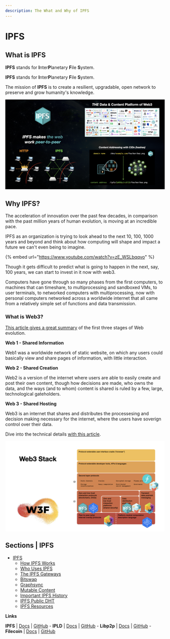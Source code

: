 ```yaml
---
description: The What and Why of IPFS
---
```


# IPFS

## What is IPFS
 **IPFS** stands for **I**nter**P**lanetary **F**ile **S**ystem. <!-- In this section, you will: -->

<!-- **Understand**
* Thing1
* Thing2
* Thing3 -->

<!--** Be Able To**
* Thing1
* Thing2
* Thing3 -->

**IPFS** stands for **I**nter**P**lanetary **F**ile **S**ystem.

The mission of **IPFS** is to create a resilient, upgradable, open network to preserve and grow humanity's knowledge.

![](<../.gitbook/assets/image (20).png>)

## Why IPFS?

The acceleration of innovation over the past few decades, in comparison with the past million years of human evolution, is moving at an incredible pace.

IPFS as an organization is trying to look ahead to the next 10, 100, 1000 years and beyond and think about how computing will shape and impact a future we can't even being to imagine.

{% embed url="https://www.youtube.com/watch?v=zE_WSLbqqvo" %}

Though it gets difficult to predict what is going to happen in the next, say, 100 years, we can start to invest in it now with web3.


Computers have gone through so many phases from the first computers, to machines that can timeshare, to multiprocessing and sandboxed VMs, to user terminals, to networked computers with multiprocessing, now with personal computers networked across a worldwide internet that all came from a relatively simple set of functions and data transmission.

### What is Web3?

[This article gives a great summary](https://medium.com/@vegxcodes/what-you-should-know-about-web3-part-1-15a2ddcfbc41) of the first three stages of Web evolution.

**Web 1 - Shared Information**

Web1 was a worldwide network of static website, on which any users could basically view and share pages of information, with little interaction.

**Web 2 - Shared Creation**

Web2 is a version of the internet where users are able to easily create and post their own content, though how decisions are made, who owns the data, and the ways (and to whom) content is shared is ruled by a few, large, technological gateholders.

**Web 3 - Shared Hosting**

Web3 is an internet that shares and distributes the processesing and decision making necessary for the internet, where the users have soverign control over their data.

Dive into the technical details [with this article](https://mikeal.notion.site/web3-data-permanence-0230072b594748ed9aa0c71ad331f289).

![](<../.gitbook/assets/image (8).png>)

## Sections | IPFS

* [IPFS](ipfs/about.md)
  * [How IPFS Works](ipfs/how-ipfs-works.md)
  * [Who Uses IPFS](ipfs/who-uses-ipfs.md)
  * [The IPFS Gateways](ipfs/ipfs-gateways.md)
  * [Bitswap](ipfs/bitswap.md)
  * [Graphsync](ipfs/graphsync.md)
  * [Mutable Content](ipfs/mutable-content.md)
  * [Important IPFS History](ipfs/ipfs-history.md)
  * [IPFS Public DHT](ipfs/ipfs-public-dht.md)
  * [IPFS Resources](ipfs/ipfs-resources.md)

**Links**

**IPFS** | [Docs](https://docs.ipfs.io) | [GitHub](https://github.com/ipfs) - **IPLD** | [Docs](https://ipld.io/docs/) | [GitHub](https://github.com/ipld) - **Libp2p** | [Docs](https://docs.libp2p.io) | [GitHub](https://github.com/libp2p) - **Filecoin** | [Docs](https://docs.filecoin.io) | [GitHub](https://github.com/filecoin-project)
